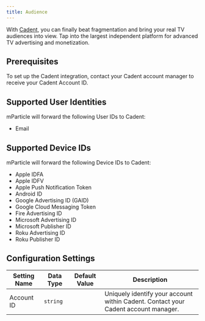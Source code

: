 ```yaml
---
title: Audience
---
```


With [Cadent](https://cadent.tv/), you can finally beat fragmentation and bring your real TV audiences into view. Tap into the largest independent platform for advanced TV advertising and monetization.

## Prerequisites

To set up the Cadent integration, contact your Cadent account manager to receive your Cadent Account ID.

## Supported User Identities

mParticle will forward the following User IDs to Cadent:
 
* Email 

## Supported Device IDs

mParticle will forward the following Device IDs to Cadent:

* Apple IDFA
* Apple IDFV
* Apple Push Notification Token
* Android ID
* Google Advertising ID (GAID)
* Google Cloud Messaging Token
* Fire Advertising ID
* Microsoft Advertising ID
* Microsoft Publisher ID
* Roku Advertising ID
* Roku Publisher ID

## Configuration Settings

| Setting Name| Data Type | Default Value | Description |
|---|---|---|---|
| Account ID | `string` | | Uniquely identify your account within Cadent. Contact your Cadent account manager. |
